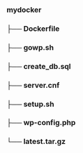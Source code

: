 ### mydocker

### ├── Dockerfile

### ├── gowp.sh

### ├── create_db.sql

### ├── server.cnf

### ├── setup.sh

### ├── wp-config.php

### └── latest.tar.gz